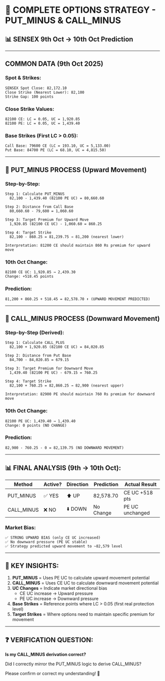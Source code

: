 # 🎯 COMPLETE OPTIONS STRATEGY - PUT_MINUS & CALL_MINUS

## 📊 **SENSEX 9th Oct → 10th Oct Prediction**

---

## **COMMON DATA (9th Oct 2025)**

### **Spot & Strikes:**
```
SENSEX Spot Close: 82,172.10
Close Strike (Nearest Lower): 82,100
Strike Gap: 100 points
```

### **Close Strike Values:**
```
82100 CE: LC = 0.05, UC = 1,920.85
82100 PE: LC = 0.05, UC = 1,439.40
```

### **Base Strikes (First LC > 0.05):**
```
Call Base: 79600 CE (LC = 193.10, UC = 5,133.00)
Put Base: 84700 PE (LC = 68.10, UC = 4,815.50)
```

---

## 🔵 **PUT_MINUS PROCESS (Upward Movement)**

### **Step-by-Step:**
```
Step 1: Calculate PUT_MINUS
  82,100 - 1,439.40 (82100 PE UC) = 80,660.60

Step 2: Distance from Call Base
  80,660.60 - 79,600 = 1,060.60

Step 3: Target Premium for Upward Move
  1,920.85 (82100 CE UC) - 1,060.60 = 860.25

Step 4: Target Strike
  82,100 - 860.25 = 81,239.75 → 81,200 (nearest lower)

Interpretation: 81200 CE should maintain 860 Rs premium for upward move
```

### **10th Oct Change:**
```
82100 CE UC: 1,920.85 → 2,439.30
Change: +518.45 points
```

### **Prediction:**
```
81,200 + 860.25 + 518.45 = 82,578.70 ⬆️ (UPWARD MOVEMENT PREDICTED)
```

---

## 🔴 **CALL_MINUS PROCESS (Downward Movement)**

### **Step-by-Step (Derived):**
```
Step 1: Calculate CALL_PLUS
  82,100 + 1,920.85 (82100 CE UC) = 84,020.85

Step 2: Distance from Put Base
  84,700 - 84,020.85 = 679.15

Step 3: Target Premium for Downward Move
  1,439.40 (82100 PE UC) - 679.15 = 760.25

Step 4: Target Strike
  82,100 + 760.25 = 82,860.25 → 82,900 (nearest upper)

Interpretation: 82900 PE should maintain 760 Rs premium for downward move
```

### **10th Oct Change:**
```
82100 PE UC: 1,439.40 → 1,439.40
Change: 0 points (NO CHANGE)
```

### **Prediction:**
```
82,900 - 760.25 - 0 = 82,139.75 (NO DOWNWARD MOVEMENT)
```

---

## 📊 **FINAL ANALYSIS (9th → 10th Oct):**

| Method | Active? | Direction | Prediction | Actual Result |
|--------|---------|-----------|------------|---------------|
| PUT_MINUS | ✅ YES | ⬆️ UP | 82,578.70 | CE UC +518 pts |
| CALL_MINUS | ❌ NO | ⬇️ DOWN | No Change | PE UC unchanged |

### **Market Bias:**
```
✅ STRONG UPWARD BIAS (only CE UC increased)
✅ No downward pressure (PE UC stable)
✅ Strategy predicted upward movement to ~82,579 level
```

---

## 🎯 **KEY INSIGHTS:**

1. **PUT_MINUS** = Uses PE UC to calculate upward movement potential
2. **CALL_MINUS** = Uses CE UC to calculate downward movement potential
3. **UC Changes** = Indicate market directional bias
   - CE UC increase → Upward pressure
   - PE UC increase → Downward pressure
4. **Base Strikes** = Reference points where LC > 0.05 (first real protection level)
5. **Target Strikes** = Where options need to maintain specific premium for movement

---

## ❓ **VERIFICATION QUESTION:**

**Is my CALL_MINUS derivation correct?**

Did I correctly mirror the PUT_MINUS logic to derive CALL_MINUS?

Please confirm or correct my understanding! 🙏

